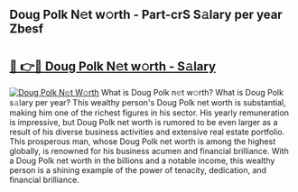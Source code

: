 ## Doug Polk N𝚎t w𝚘rth - Part-crS S𝚊lary per year Zbesf

# <h2><a href="http://gc1l1b.nevu.top/?p=Doug+Polk">🔗 👉🔴 Doug Polk N𝚎t w𝚘rth - S𝚊lary</a></h2>

[![Doug Polk N𝚎t W𝚘rth](https://i.imgur.com/Oavwk0R.jpeg)](http://gc1l1b.nevu.top/?p=Doug+Polk)
What is Doug Polk n𝚎t w𝚘rth? What is Doug Polk s𝚊lary per year?
This wealthy person's Doug Polk net worth is substantial, making him one of the richest figures in his sector. His yearly remuneration is impressive, but Doug Polk net worth is rumored to be even larger as a result of his diverse business activities and extensive real estate portfolio. This prosperous man, whose Doug Polk net worth is among the highest globally, is renowned for his business acumen and financial brilliance. With a Doug Polk net worth in the billions and a notable income, this wealthy person is a shining example of the power of tenacity, dedication, and financial brilliance.
